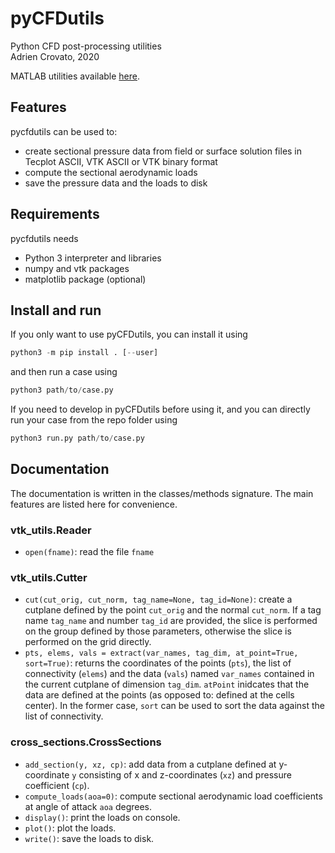 # pyCFDutils
Python CFD post-processing utilities  
Adrien Crovato, 2020

MATLAB utilities available [here](https://github.com/acrovato/mcfdutils).

## Features
pycfdutils can be used to:
- create sectional pressure data from field or surface solution files in Tecplot ASCII, VTK ASCII or VTK binary format
- compute the sectional aerodynamic loads
- save the pressure data and the loads to disk

## Requirements
pycfdutils needs
- Python 3 interpreter and libraries
- numpy and vtk packages
- matplotlib package (optional)

## Install and run
If you only want to use pyCFDutils, you can install it using
```python
python3 -m pip install . [--user]
```
and then run a case using
```python
python3 path/to/case.py
```

If you need to develop in pyCFDutils before using it, and you can directly run your case from the repo folder using
```python
python3 run.py path/to/case.py
```

## Documentation
The documentation is written in the classes/methods signature. The main features are listed here for convenience.

### vtk_utils.Reader
- `open(fname)`: read the file `fname`

### vtk_utils.Cutter
- `cut(cut_orig, cut_norm, tag_name=None, tag_id=None)`: create a cutplane defined by the point `cut_orig` and the normal `cut_norm`. If a tag name `tag_name` and number `tag_id` are provided, the slice is performed on the group defined by those parameters, otherwise the slice is performed on the grid directly.
- `pts, elems, vals = extract(var_names, tag_dim, at_point=True, sort=True)`: returns the coordinates of the points (`pts`), the list of connectivity (`elems`) and the data (`vals`) named `var_names` contained in the current cutplane of dimension `tag_dim`. `atPoint` inidcates that the data are defined at the points (as opposed to: defined at the cells center). In the former case, `sort` can be used to sort the data against the list of connectivity.

### cross_sections.CrossSections 
- `add_section(y, xz, cp)`: add data from a cutplane defined at y-coordinate `y` consisting of x and z-coordinates (`xz`) and pressure coefficient (`cp`).
- `compute_loads(aoa=0)`: compute sectional aerodynamic load coefficients at angle of attack `aoa` degrees.
- `display()`: print the loads on console.
- `plot()`: plot the loads.
- `write()`: save the loads to disk.

